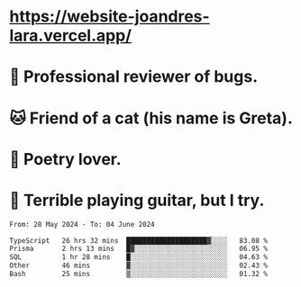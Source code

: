 # https://website-joandres-lara.vercel.app/
# 🐛 Professional reviewer of bugs.
# 🐱 Friend of a cat (his name is Greta).
# 📜 Poetry lover.
# 🎸 Terrible playing guitar, but I try.

<!--START_SECTION:waka-->

```txt
From: 28 May 2024 - To: 04 June 2024

TypeScript   26 hrs 32 mins  ████████████████████▓░░░░   83.08 %
Prisma       2 hrs 13 mins   █▓░░░░░░░░░░░░░░░░░░░░░░░   06.95 %
SQL          1 hr 28 mins    █░░░░░░░░░░░░░░░░░░░░░░░░   04.63 %
Other        46 mins         ▓░░░░░░░░░░░░░░░░░░░░░░░░   02.43 %
Bash         25 mins         ▒░░░░░░░░░░░░░░░░░░░░░░░░   01.32 %
```

<!--END_SECTION:waka-->
